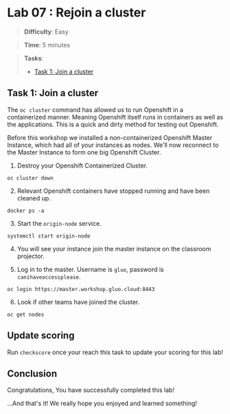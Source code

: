 # Lab 07 : Rejoin a cluster

> **Difficulty**: Easy

> **Time**: 5 minutes

> **Tasks**:
> - [Task 1: Join a cluster](#task-1-join-a-cluster)


## Task 1: Join a cluster

The `oc cluster` command has allowed us to run Openshift in a containerized manner. Meaning Openshift itself runs in containers as well as the applications. This is a quick and dirty method for testing out Openshift.

Before this workshop we installed a non-containerized Openshift Master Instance, which had all of your instances as nodes. We'll now reconnect to the Master Instance to form one big Openshift Cluster.

1. Destroy your Openshift Containerized Cluster.

  `oc cluster down`
  
2. Relevant Openshift containers have stopped running and have been cleaned up.

  `docker ps -a`
  
3. Start the `origin-node` service.

  `systemctl start origin-node`
  
4. You will see your instance join the master instance on the classroom projector.

5. Log in to the master. Username is `gluo`, password is `canihaveaccessplease`.
  
  `oc login https://master.workshop.gluo.cloud:8443`
  
6. Look if other teams have joined the cluster.

  `oc get nodes`
  

## Update scoring
Run `checkscore` once your reach this task to update your scoring for this lab!  

  
## Conclusion

Congratulations, You have successfully completed this lab! 

...And that's it! We really hope you enjoyed and learned something!
